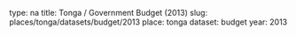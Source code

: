 type: na
title: Tonga / Government Budget (2013)
slug: places/tonga/datasets/budget/2013
place: tonga
dataset: budget
year: 2013
